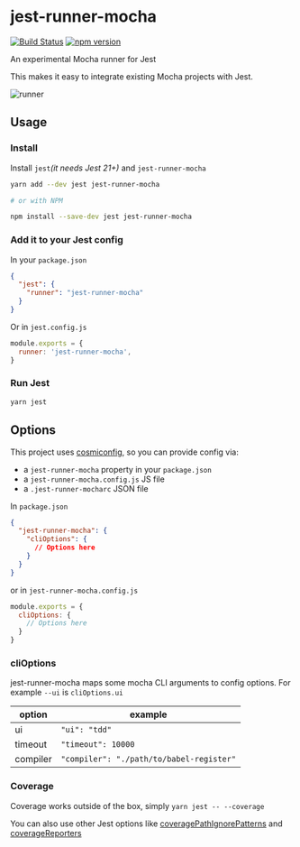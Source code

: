 # jest-runner-mocha

[![Build Status](https://travis-ci.org/rogeliog/jest-runner-mocha.svg?branch=master)](https://travis-ci.org/rogeliog/jest-runner-mocha) [![npm version](https://badge.fury.io/js/jest-runner-mocha.svg)](https://badge.fury.io/js/jest-runner-mocha)

An experimental Mocha runner for Jest

This makes it easy to integrate existing Mocha projects with Jest.

![runner](https://user-images.githubusercontent.com/574806/30088955-728bf97e-925e-11e7-9b25-6aac237085ca.gif)


## Usage

### Install

Install `jest`_(it needs Jest 21+)_ and `jest-runner-mocha`

```bash
yarn add --dev jest jest-runner-mocha

# or with NPM

npm install --save-dev jest jest-runner-mocha

```

### Add it to your Jest config

In your `package.json`
```json
{
  "jest": {
    "runner": "jest-runner-mocha"
  }
}
```

Or in `jest.config.js`
```js
module.exports = {
  runner: 'jest-runner-mocha',
}
```

### Run Jest
```bash
yarn jest
```

## Options

This project uses [cosmiconfig](https://github.com/davidtheclark/cosmiconfig), so you can provide config via:
* a `jest-runner-mocha` property in your `package.json`
* a `jest-runner-mocha.config.js` JS file
* a `.jest-runner-mocharc` JSON file


In `package.json`
```json
{
  "jest-runner-mocha": {
    "cliOptions": {
      // Options here
    }
  }
}
```

or in `jest-runner-mocha.config.js`
```js
module.exports = {
  cliOptions: {
    // Options here
  }
}
```


### cliOptions

jest-runner-mocha maps some mocha CLI arguments to config options. For example `--ui` is `cliOptions.ui`

|option|example
|-----|-----|
|ui|`"ui": "tdd"`
|timeout|`"timeout": 10000`
|compiler|`"compiler": "./path/to/babel-register"`

### Coverage

Coverage works outside of the box, simply `yarn jest -- --coverage`

You can also use other Jest options like [coveragePathIgnorePatterns](http://facebook.github.io/jest/docs/en/configuration.html#coveragepathignorepatterns-array-string) and [coverageReporters](http://facebook.github.io/jest/docs/en/configuration.html#coveragereporters-array-string)

